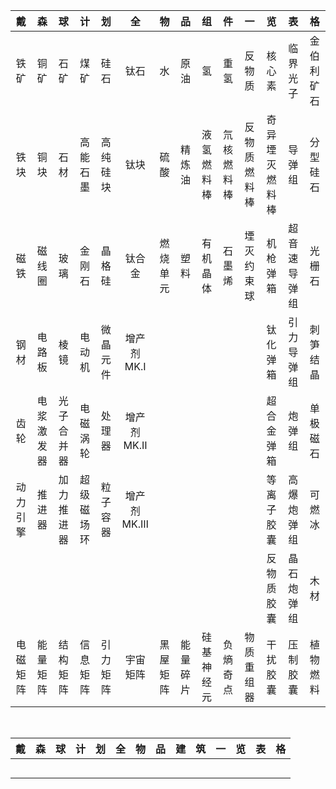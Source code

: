 |戴|森|球|计|划|全|物|品|组|件|一|览|表|格|
|:--:|:--:|:--:|:--:|:--:|:--:|:--:|:--:|:--:|:--:|:--:|:--:|:--:|:--:|
|铁矿|铜矿|石矿|煤矿|硅石|钛石|水|原油|氢|重氢|反物质|核心素|临界光子|金伯利矿石|
|铁块|铜块|石材|高能石墨|高纯硅块|钛块|硫酸|精炼油|液氢燃料棒|氘核燃料棒|反物质燃料棒|奇异堙灭燃料棒|导弹组|分型硅石|
|磁铁|磁线圈|玻璃|金刚石|晶格硅|钛合金|燃烧单元|塑料|有机晶体|石墨烯|堙灭约束球|机枪弹箱|超音速导弹组|光栅石|
|钢材|电路板|棱镜|电动机|微晶元件|增产剂MK.Ⅰ||||||钛化弹箱|引力导弹组|刺笋结晶|
|齿轮|电浆激发器|光子合并器|电磁涡轮|处理器|增产剂MK.Ⅱ||||||超合金弹箱|炮弹组|单极磁石|
|动力引擎|推进器|加力推进器|超级磁场环|粒子容器|增产剂MK.Ⅲ||||||等离子胶囊|高爆炮弹组|可燃冰|
||||||||||||反物质胶囊|晶石炮弹组|木材|
|电磁矩阵|能量矩阵|结构矩阵|信息矩阵|引力矩阵|宇宙矩阵|黑屋矩阵|能量碎片|硅基神经元|负熵奇点|物质重组器|干扰胶囊|压制胶囊|植物燃料|

<br>

|戴|森|球|计|划|全|物|品|建|筑|一|览|表|格|
|:-:|:-:|:-:|:-:|:-:|:-:|:-:|:-:|:-:|:-:|:-:|:-:|:-:|:-:|
|||||||||||||||
|||||||||||||||
|||||||||||||||
|||||||||||||||
|||||||||||||||
